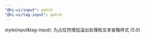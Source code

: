 ```yaml
---
"@hi-ui/input": patch
"@hi-ui/tag-input": patch
---
```


style(input&tag-input): 为占位符增加溢出处理和文本省略样式 (5.0)
